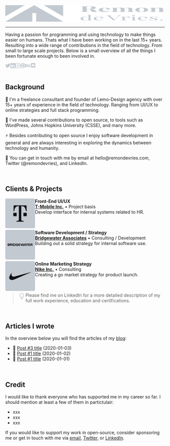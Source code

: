 <img src="https://raw.githubusercontent.com/remondevries/remondevries/master/logo-remondevries.svg" width="100%" height="52">
<hr />
Having a passion for programming and using technology to make things easier on humans. Thats what I have been working on in the last 15+ years. Resulting into a wide range of contributions in the field of technology. From small to large scale projects. Below is a small overview of all the things I been fortunate enough to been involved in.

<p>
  <center>
    <a href="https://www.twitter.com/" rel="nofollow">
      <img align="left" height="16px" width="16px" alt="Twitter" src="https://github.com/remondevries/remondevries/raw/main/logo-twitter.svg?raw=true" style="max-width: 100%;">
    </a>
    <a href="https://www.linkedin.com/" rel="nofollow">
      <img align="left" height="16px" width="16px" alt="LinkedIn" src="https://github.com/remondevries/remondevries/raw/main/logo-linkedin.svg?raw=true" style="max-width: 100%;">
    </a>
    <a href="https://www.instagram.com/" rel="nofollow">
      <img align="left" height="16px" width="16px" alt="Instagram" src="https://github.com/remondevries/remondevries/raw/main/logo-instagram.svg?raw=true" style="max-width: 100%;">
    </a>
    <a href="https://www.dribble.com/" rel="nofollow">
      <img align="left" height="16px" width="16px" alt="Dribble" src="https://github.com/remondevries/remondevries/raw/main/logo-dribble.svg?raw=true" style="max-width: 100%;">
    </a>
    <a href="https://www.behance.com/" rel="nofollow">
      <img align="left" height="16px" width="16px" alt="Behance" src="https://github.com/remondevries/remondevries/raw/main/logo-behance.svg?raw=true" style="max-width: 100%;">
    </a>
    <a href="https://www.discord.com/" rel="nofollow">
      <img align="left" height="16px" width="16px" alt="Discord" src="https://github.com/remondevries/remondevries/raw/main/logo-discord.svg?raw=true" style="max-width: 100%;">
    </a>
  </center>
</p>

<br /><br />
<h2>Background</h2>

<p>🔭 I'm a freelance consultant and founder of Lemo-Design agency with over 15+ years of experience in the field of technology. Ranging from UI/UX to online strategies and full stack programming.</p>
<p>🌱 I've made several contributions to open source, to tools such as WordPress, Johns Hopkins University (CSSE), and many more.</p>
<p>⚡ Besides contributing to open source I enjoy software development in general and are always interesting in exploring the dynamics between technology and humanity.</p>
<p>💬 You can get in touch with me by email at hello@remondevries.com, Twitter (@remondevries), and LinkedIn.</p>

<br />
<h2>Clients & Projects</h2>

<p dir="auto">
  <a href="https://www.t-mobile.com/" rel="nofollow">
    <img align="left" height="94px" width="94px" alt="T-Mobile" src="https://github.com/remondevries/remondevries/raw/main/logo-tmobile.svg?raw=true" style="max-width: 100%;">
  </a>
</p>
<p dir="auto">
  <strong>Front-End UI/UX</strong><br/>
  <a href="https://www.t-mobile.com" rel="nofollow"><strong>T-Mobile Inc.</strong></a> • Project basis<br/>
  Develop interface for internal systems related to HR.<br/><br/><br/>
</p>

<p dir="auto">
  <a href="https://www.bridgewater.com" rel="nofollow">
    <img align="left" height="94px" width="94px" alt="Bridgewater Associates" src="https://github.com/remondevries/remondevries/raw/main/logo-bridgewater.svg" style="max-width: 100%;">
  </a>
</p>
<p dir="auto">
  <strong>Software Development / Strategy</strong> <br>
  <a href="https://www.bridgewater.com" rel="nofollow"><strong>Bridgewater Associates</strong></a> • Consulting / Development<br/>
  Building out a solid strategy for internal software use.<br/><br/><br/>
</p>

<p dir="auto">
  <a href="https://nike.com" rel="nofollow">
    <img align="left" height="94px" width="94px" alt="Nike Inc." src="https://github.com/remondevries/remondevries/raw/main/logo-nike.svg" style="max-width: 100%;">
  </a>
</p>
<p dir="auto">
  <strong>Online Marketing Strategy</strong><br/>
  <a href="https://nike.com" rel="nofollow"><strong>Nike Inc.</strong></a> • Consulting<br/>
  Creating a go market strategy for product launch.<br/><br/><br/>
</p>

> <img align="left" height="24px" width="24px" alt="Tip:" src="https://github.com/remondevries/remondevries/raw/main/icon-bulp.svg" style="max-width: 100%;">  Please find me on LinkedIn for a more detailed description of my full work experience, education and certifications.

<br />
<h2>Articles I wrote</h2>
In the overview below you will find the articles of my <a href="https://blog.remondevries.com" rel="nofollow">blog</a>:

<ul>
  <li>
  📄 <a href="https://nike.com" rel="nofollow">Post #3 title</a> (2020-01-03)
  </li>
  <li>
  📄 <a href="https://nike.com" rel="nofollow">Post #1 title</a> (2020-01-02)
  </li>
  <li>
  📄 <a href="https://nike.com" rel="nofollow">Post #1 title</a> (2020-01-01)
  </li>
</ul>

<br />
<h2>Credit</h2>
I would like to thank everyone who has supported me in my career so far. I should mention at least a few of them in partictulair:

<ul>
  <li>xxx</li>
  <li>xxx</li>
  <li>xxx</li>
</ul>

If you would like to support my work in open-source, consider sponsoring me or get in touch with me via <a href="#" rel="nofollow">email</a>, <a href="#" rel="nofollow">Twitter</a>, or <a href="#" rel="nofollow">LinkedIn</a>.
